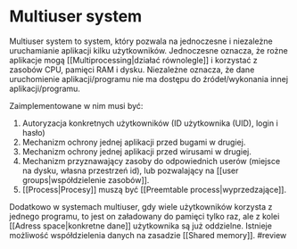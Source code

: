 # Multiuser system
Multiuser system to system, który pozwala na jednoczesne i niezależne uruchamianie aplikacji kilku użytkowników. Jednoczesne oznacza, że rożne aplikacje mogą [[Multiprocessing|działać równolegle]] i korzystać z zasobów CPU, pamięci RAM i dysku. Niezależne oznacza, że dane uruchomienie aplikacji/programu nie ma dostępu do źródeł/wykonania innej aplikacji/programu.

Zaimplementowane w nim musi być:
1. Autoryzacja konkretnych użytkowników (ID użytkownika (UID), login i hasło)
2. Mechanizm ochrony jednej aplikacji przed bugami w drugiej.
3. Mechanizm ochrony jednej aplikacji przed wirusami w drugiej.
4. Mechanizm przyznawający zasoby do odpowiednich userów (miejsce na dysku, własna przestrzeń id), lub pozwalający na [[user groups|współdzielenie zasobów]].
5. [[Process|Procesy]] muszą być [[Preemtable process|wyprzedzające]].

Dodatkowo w systemach multiuser, gdy wiele użytkowników korzysta z jednego programu, to jest on załadowany do pamięci tylko raz, ale z kolei [[Adress space|konkretne dane]] użytkownika są już oddzielne. Istnieje możliwość współdzielenia danych na zasadzie [[Shared memory]]. #review
